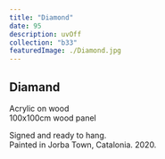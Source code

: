 ```yaml
---
title: "Diamond"
date: 95
description: uvOff
collection: "b33"
featuredImage: ./Diamond.jpg
---
```


## Diamand

Acrylic on wood<br/>
100x100cm wood panel

Signed and ready to hang.<br/>
Painted in Jorba Town, Catalonia. 2020.